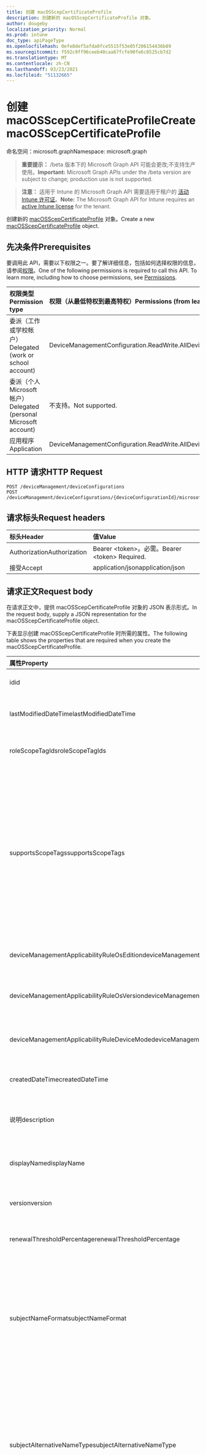 ```yaml
---
title: 创建 macOSScepCertificateProfile
description: 创建新的 macOSScepCertificateProfile 对象。
author: dougeby
localization_priority: Normal
ms.prod: intune
doc_type: apiPageType
ms.openlocfilehash: 0efe8def5afda0fce5515f53e05f206154436b89
ms.sourcegitcommit: f592c9ff96ceeb40caa67fcfe90fe6c8525cb7d2
ms.translationtype: MT
ms.contentlocale: zh-CN
ms.lasthandoff: 03/23/2021
ms.locfileid: "51132665"
---
```

# <a name="create-macosscepcertificateprofile"></a><span data-ttu-id="bdde7-103">创建 macOSScepCertificateProfile</span><span class="sxs-lookup"><span data-stu-id="bdde7-103">Create macOSScepCertificateProfile</span></span>

<span data-ttu-id="bdde7-104">命名空间：microsoft.graph</span><span class="sxs-lookup"><span data-stu-id="bdde7-104">Namespace: microsoft.graph</span></span>

> <span data-ttu-id="bdde7-105">**重要提示：** /beta 版本下的 Microsoft Graph API 可能会更改;不支持生产使用。</span><span class="sxs-lookup"><span data-stu-id="bdde7-105">**Important:** Microsoft Graph APIs under the /beta version are subject to change; production use is not supported.</span></span>

> <span data-ttu-id="bdde7-106">**注意：** 适用于 Intune 的 Microsoft Graph API 需要适用于租户的 [活动 Intune 许可证](https://go.microsoft.com/fwlink/?linkid=839381)。</span><span class="sxs-lookup"><span data-stu-id="bdde7-106">**Note:** The Microsoft Graph API for Intune requires an [active Intune license](https://go.microsoft.com/fwlink/?linkid=839381) for the tenant.</span></span>

<span data-ttu-id="bdde7-107">创建新的 [macOSScepCertificateProfile](../resources/intune-deviceconfig-macosscepcertificateprofile.md) 对象。</span><span class="sxs-lookup"><span data-stu-id="bdde7-107">Create a new [macOSScepCertificateProfile](../resources/intune-deviceconfig-macosscepcertificateprofile.md) object.</span></span>

## <a name="prerequisites"></a><span data-ttu-id="bdde7-108">先决条件</span><span class="sxs-lookup"><span data-stu-id="bdde7-108">Prerequisites</span></span>
<span data-ttu-id="bdde7-p101">要调用此 API，需要以下权限之一。要了解详细信息，包括如何选择权限的信息，请参阅[权限](/graph/permissions-reference)。</span><span class="sxs-lookup"><span data-stu-id="bdde7-p101">One of the following permissions is required to call this API. To learn more, including how to choose permissions, see [Permissions](/graph/permissions-reference).</span></span>

|<span data-ttu-id="bdde7-111">权限类型</span><span class="sxs-lookup"><span data-stu-id="bdde7-111">Permission type</span></span>|<span data-ttu-id="bdde7-112">权限（从最低特权到最高特权）</span><span class="sxs-lookup"><span data-stu-id="bdde7-112">Permissions (from least to most privileged)</span></span>|
|:---|:---|
|<span data-ttu-id="bdde7-113">委派（工作或学校帐户）</span><span class="sxs-lookup"><span data-stu-id="bdde7-113">Delegated (work or school account)</span></span>|<span data-ttu-id="bdde7-114">DeviceManagementConfiguration.ReadWrite.All</span><span class="sxs-lookup"><span data-stu-id="bdde7-114">DeviceManagementConfiguration.ReadWrite.All</span></span>|
|<span data-ttu-id="bdde7-115">委派（个人 Microsoft 帐户）</span><span class="sxs-lookup"><span data-stu-id="bdde7-115">Delegated (personal Microsoft account)</span></span>|<span data-ttu-id="bdde7-116">不支持。</span><span class="sxs-lookup"><span data-stu-id="bdde7-116">Not supported.</span></span>|
|<span data-ttu-id="bdde7-117">应用程序</span><span class="sxs-lookup"><span data-stu-id="bdde7-117">Application</span></span>|<span data-ttu-id="bdde7-118">DeviceManagementConfiguration.ReadWrite.All</span><span class="sxs-lookup"><span data-stu-id="bdde7-118">DeviceManagementConfiguration.ReadWrite.All</span></span>|

## <a name="http-request"></a><span data-ttu-id="bdde7-119">HTTP 请求</span><span class="sxs-lookup"><span data-stu-id="bdde7-119">HTTP Request</span></span>
<!-- {
  "blockType": "ignored"
}
-->
``` http
POST /deviceManagement/deviceConfigurations
POST /deviceManagement/deviceConfigurations/{deviceConfigurationId}/microsoft.graph.windowsDomainJoinConfiguration/networkAccessConfigurations
```

## <a name="request-headers"></a><span data-ttu-id="bdde7-120">请求标头</span><span class="sxs-lookup"><span data-stu-id="bdde7-120">Request headers</span></span>
|<span data-ttu-id="bdde7-121">标头</span><span class="sxs-lookup"><span data-stu-id="bdde7-121">Header</span></span>|<span data-ttu-id="bdde7-122">值</span><span class="sxs-lookup"><span data-stu-id="bdde7-122">Value</span></span>|
|:---|:---|
|<span data-ttu-id="bdde7-123">Authorization</span><span class="sxs-lookup"><span data-stu-id="bdde7-123">Authorization</span></span>|<span data-ttu-id="bdde7-124">Bearer &lt;token&gt;。必需。</span><span class="sxs-lookup"><span data-stu-id="bdde7-124">Bearer &lt;token&gt; Required.</span></span>|
|<span data-ttu-id="bdde7-125">接受</span><span class="sxs-lookup"><span data-stu-id="bdde7-125">Accept</span></span>|<span data-ttu-id="bdde7-126">application/json</span><span class="sxs-lookup"><span data-stu-id="bdde7-126">application/json</span></span>|

## <a name="request-body"></a><span data-ttu-id="bdde7-127">请求正文</span><span class="sxs-lookup"><span data-stu-id="bdde7-127">Request body</span></span>
<span data-ttu-id="bdde7-128">在请求正文中，提供 macOSScepCertificateProfile 对象的 JSON 表示形式。</span><span class="sxs-lookup"><span data-stu-id="bdde7-128">In the request body, supply a JSON representation for the macOSScepCertificateProfile object.</span></span>

<span data-ttu-id="bdde7-129">下表显示创建 macOSScepCertificateProfile 时所需的属性。</span><span class="sxs-lookup"><span data-stu-id="bdde7-129">The following table shows the properties that are required when you create the macOSScepCertificateProfile.</span></span>

|<span data-ttu-id="bdde7-130">属性</span><span class="sxs-lookup"><span data-stu-id="bdde7-130">Property</span></span>|<span data-ttu-id="bdde7-131">类型</span><span class="sxs-lookup"><span data-stu-id="bdde7-131">Type</span></span>|<span data-ttu-id="bdde7-132">说明</span><span class="sxs-lookup"><span data-stu-id="bdde7-132">Description</span></span>|
|:---|:---|:---|
|<span data-ttu-id="bdde7-133">id</span><span class="sxs-lookup"><span data-stu-id="bdde7-133">id</span></span>|<span data-ttu-id="bdde7-134">String</span><span class="sxs-lookup"><span data-stu-id="bdde7-134">String</span></span>|<span data-ttu-id="bdde7-135">实体的键。</span><span class="sxs-lookup"><span data-stu-id="bdde7-135">Key of the entity.</span></span> <span data-ttu-id="bdde7-136">继承自 [deviceConfiguration](../resources/intune-shared-deviceconfiguration.md)</span><span class="sxs-lookup"><span data-stu-id="bdde7-136">Inherited from [deviceConfiguration](../resources/intune-shared-deviceconfiguration.md)</span></span>|
|<span data-ttu-id="bdde7-137">lastModifiedDateTime</span><span class="sxs-lookup"><span data-stu-id="bdde7-137">lastModifiedDateTime</span></span>|<span data-ttu-id="bdde7-138">DateTimeOffset</span><span class="sxs-lookup"><span data-stu-id="bdde7-138">DateTimeOffset</span></span>|<span data-ttu-id="bdde7-139">上次修改对象的日期/时间。</span><span class="sxs-lookup"><span data-stu-id="bdde7-139">DateTime the object was last modified.</span></span> <span data-ttu-id="bdde7-140">继承自 [deviceConfiguration](../resources/intune-shared-deviceconfiguration.md)</span><span class="sxs-lookup"><span data-stu-id="bdde7-140">Inherited from [deviceConfiguration](../resources/intune-shared-deviceconfiguration.md)</span></span>|
|<span data-ttu-id="bdde7-141">roleScopeTagIds</span><span class="sxs-lookup"><span data-stu-id="bdde7-141">roleScopeTagIds</span></span>|<span data-ttu-id="bdde7-142">String collection</span><span class="sxs-lookup"><span data-stu-id="bdde7-142">String collection</span></span>|<span data-ttu-id="bdde7-143">此实体实例的范围标记列表。</span><span class="sxs-lookup"><span data-stu-id="bdde7-143">List of Scope Tags for this Entity instance.</span></span> <span data-ttu-id="bdde7-144">继承自 [deviceConfiguration](../resources/intune-shared-deviceconfiguration.md)</span><span class="sxs-lookup"><span data-stu-id="bdde7-144">Inherited from [deviceConfiguration](../resources/intune-shared-deviceconfiguration.md)</span></span>|
|<span data-ttu-id="bdde7-145">supportsScopeTags</span><span class="sxs-lookup"><span data-stu-id="bdde7-145">supportsScopeTags</span></span>|<span data-ttu-id="bdde7-146">Boolean</span><span class="sxs-lookup"><span data-stu-id="bdde7-146">Boolean</span></span>|<span data-ttu-id="bdde7-147">指示基础设备配置是否支持分配范围标记。</span><span class="sxs-lookup"><span data-stu-id="bdde7-147">Indicates whether or not the underlying Device Configuration supports the assignment of scope tags.</span></span> <span data-ttu-id="bdde7-148">当此值为 false 且实体对作用域用户不可见时，不允许分配给 ScopeTags 属性。</span><span class="sxs-lookup"><span data-stu-id="bdde7-148">Assigning to the ScopeTags property is not allowed when this value is false and entities will not be visible to scoped users.</span></span> <span data-ttu-id="bdde7-149">这适用于在 Silverlight 中创建的旧版策略，可通过在 Azure 门户中删除和重新创建策略来解决。</span><span class="sxs-lookup"><span data-stu-id="bdde7-149">This occurs for Legacy policies created in Silverlight and can be resolved by deleting and recreating the policy in the Azure Portal.</span></span> <span data-ttu-id="bdde7-150">此属性是只读的。</span><span class="sxs-lookup"><span data-stu-id="bdde7-150">This property is read-only.</span></span> <span data-ttu-id="bdde7-151">继承自 [deviceConfiguration](../resources/intune-shared-deviceconfiguration.md)</span><span class="sxs-lookup"><span data-stu-id="bdde7-151">Inherited from [deviceConfiguration](../resources/intune-shared-deviceconfiguration.md)</span></span>|
|<span data-ttu-id="bdde7-152">deviceManagementApplicabilityRuleOsEdition</span><span class="sxs-lookup"><span data-stu-id="bdde7-152">deviceManagementApplicabilityRuleOsEdition</span></span>|[<span data-ttu-id="bdde7-153">deviceManagementApplicabilityRuleOsEdition</span><span class="sxs-lookup"><span data-stu-id="bdde7-153">deviceManagementApplicabilityRuleOsEdition</span></span>](../resources/intune-deviceconfig-devicemanagementapplicabilityruleosedition.md)|<span data-ttu-id="bdde7-154">此策略的操作系统版本适用性。</span><span class="sxs-lookup"><span data-stu-id="bdde7-154">The OS edition applicability for this Policy.</span></span> <span data-ttu-id="bdde7-155">继承自 [deviceConfiguration](../resources/intune-shared-deviceconfiguration.md)</span><span class="sxs-lookup"><span data-stu-id="bdde7-155">Inherited from [deviceConfiguration](../resources/intune-shared-deviceconfiguration.md)</span></span>|
|<span data-ttu-id="bdde7-156">deviceManagementApplicabilityRuleOsVersion</span><span class="sxs-lookup"><span data-stu-id="bdde7-156">deviceManagementApplicabilityRuleOsVersion</span></span>|[<span data-ttu-id="bdde7-157">deviceManagementApplicabilityRuleOsVersion</span><span class="sxs-lookup"><span data-stu-id="bdde7-157">deviceManagementApplicabilityRuleOsVersion</span></span>](../resources/intune-deviceconfig-devicemanagementapplicabilityruleosversion.md)|<span data-ttu-id="bdde7-158">此策略的操作系统版本适用性规则。</span><span class="sxs-lookup"><span data-stu-id="bdde7-158">The OS version applicability rule for this Policy.</span></span> <span data-ttu-id="bdde7-159">继承自 [deviceConfiguration](../resources/intune-shared-deviceconfiguration.md)</span><span class="sxs-lookup"><span data-stu-id="bdde7-159">Inherited from [deviceConfiguration](../resources/intune-shared-deviceconfiguration.md)</span></span>|
|<span data-ttu-id="bdde7-160">deviceManagementApplicabilityRuleDeviceMode</span><span class="sxs-lookup"><span data-stu-id="bdde7-160">deviceManagementApplicabilityRuleDeviceMode</span></span>|[<span data-ttu-id="bdde7-161">deviceManagementApplicabilityRuleDeviceMode</span><span class="sxs-lookup"><span data-stu-id="bdde7-161">deviceManagementApplicabilityRuleDeviceMode</span></span>](../resources/intune-deviceconfig-devicemanagementapplicabilityruledevicemode.md)|<span data-ttu-id="bdde7-162">此策略的设备模式适用性规则。</span><span class="sxs-lookup"><span data-stu-id="bdde7-162">The device mode applicability rule for this Policy.</span></span> <span data-ttu-id="bdde7-163">继承自 [deviceConfiguration](../resources/intune-shared-deviceconfiguration.md)</span><span class="sxs-lookup"><span data-stu-id="bdde7-163">Inherited from [deviceConfiguration](../resources/intune-shared-deviceconfiguration.md)</span></span>|
|<span data-ttu-id="bdde7-164">createdDateTime</span><span class="sxs-lookup"><span data-stu-id="bdde7-164">createdDateTime</span></span>|<span data-ttu-id="bdde7-165">DateTimeOffset</span><span class="sxs-lookup"><span data-stu-id="bdde7-165">DateTimeOffset</span></span>|<span data-ttu-id="bdde7-166">创建对象的日期/时间。</span><span class="sxs-lookup"><span data-stu-id="bdde7-166">DateTime the object was created.</span></span> <span data-ttu-id="bdde7-167">继承自 [deviceConfiguration](../resources/intune-shared-deviceconfiguration.md)</span><span class="sxs-lookup"><span data-stu-id="bdde7-167">Inherited from [deviceConfiguration](../resources/intune-shared-deviceconfiguration.md)</span></span>|
|<span data-ttu-id="bdde7-168">说明</span><span class="sxs-lookup"><span data-stu-id="bdde7-168">description</span></span>|<span data-ttu-id="bdde7-169">String</span><span class="sxs-lookup"><span data-stu-id="bdde7-169">String</span></span>|<span data-ttu-id="bdde7-170">管理员提供的设备配置的说明。</span><span class="sxs-lookup"><span data-stu-id="bdde7-170">Admin provided description of the Device Configuration.</span></span> <span data-ttu-id="bdde7-171">继承自 [deviceConfiguration](../resources/intune-shared-deviceconfiguration.md)</span><span class="sxs-lookup"><span data-stu-id="bdde7-171">Inherited from [deviceConfiguration](../resources/intune-shared-deviceconfiguration.md)</span></span>|
|<span data-ttu-id="bdde7-172">displayName</span><span class="sxs-lookup"><span data-stu-id="bdde7-172">displayName</span></span>|<span data-ttu-id="bdde7-173">String</span><span class="sxs-lookup"><span data-stu-id="bdde7-173">String</span></span>|<span data-ttu-id="bdde7-174">管理员提供的设备配置的名称。</span><span class="sxs-lookup"><span data-stu-id="bdde7-174">Admin provided name of the device configuration.</span></span> <span data-ttu-id="bdde7-175">继承自 [deviceConfiguration](../resources/intune-shared-deviceconfiguration.md)</span><span class="sxs-lookup"><span data-stu-id="bdde7-175">Inherited from [deviceConfiguration](../resources/intune-shared-deviceconfiguration.md)</span></span>|
|<span data-ttu-id="bdde7-176">version</span><span class="sxs-lookup"><span data-stu-id="bdde7-176">version</span></span>|<span data-ttu-id="bdde7-177">Int32</span><span class="sxs-lookup"><span data-stu-id="bdde7-177">Int32</span></span>|<span data-ttu-id="bdde7-178">设备配置的版本。</span><span class="sxs-lookup"><span data-stu-id="bdde7-178">Version of the device configuration.</span></span> <span data-ttu-id="bdde7-179">继承自 [deviceConfiguration](../resources/intune-shared-deviceconfiguration.md)</span><span class="sxs-lookup"><span data-stu-id="bdde7-179">Inherited from [deviceConfiguration](../resources/intune-shared-deviceconfiguration.md)</span></span>|
|<span data-ttu-id="bdde7-180">renewalThresholdPercentage</span><span class="sxs-lookup"><span data-stu-id="bdde7-180">renewalThresholdPercentage</span></span>|<span data-ttu-id="bdde7-181">Int32</span><span class="sxs-lookup"><span data-stu-id="bdde7-181">Int32</span></span>|<span data-ttu-id="bdde7-182">证书续订阈值百分比。</span><span class="sxs-lookup"><span data-stu-id="bdde7-182">Certificate renewal threshold percentage.</span></span> <span data-ttu-id="bdde7-183">继承自 [macOSCertificateProfileBase](../resources/intune-deviceconfig-macoscertificateprofilebase.md)</span><span class="sxs-lookup"><span data-stu-id="bdde7-183">Inherited from [macOSCertificateProfileBase](../resources/intune-deviceconfig-macoscertificateprofilebase.md)</span></span>|
|<span data-ttu-id="bdde7-184">subjectNameFormat</span><span class="sxs-lookup"><span data-stu-id="bdde7-184">subjectNameFormat</span></span>|[<span data-ttu-id="bdde7-185">appleSubjectNameFormat</span><span class="sxs-lookup"><span data-stu-id="bdde7-185">appleSubjectNameFormat</span></span>](../resources/intune-deviceconfig-applesubjectnameformat.md)|<span data-ttu-id="bdde7-186">证书主题名称格式。</span><span class="sxs-lookup"><span data-stu-id="bdde7-186">Certificate Subject Name Format.</span></span> <span data-ttu-id="bdde7-187">继承自 [macOSCertificateProfileBase](../resources/intune-deviceconfig-macoscertificateprofilebase.md)。</span><span class="sxs-lookup"><span data-stu-id="bdde7-187">Inherited from [macOSCertificateProfileBase](../resources/intune-deviceconfig-macoscertificateprofilebase.md).</span></span> <span data-ttu-id="bdde7-188">可取值为：`commonName`、`commonNameAsEmail`、`custom`、`commonNameIncludingEmail`、`commonNameAsIMEI`、`commonNameAsSerialNumber`。</span><span class="sxs-lookup"><span data-stu-id="bdde7-188">Possible values are: `commonName`, `commonNameAsEmail`, `custom`, `commonNameIncludingEmail`, `commonNameAsIMEI`, `commonNameAsSerialNumber`.</span></span>|
|<span data-ttu-id="bdde7-189">subjectAlternativeNameType</span><span class="sxs-lookup"><span data-stu-id="bdde7-189">subjectAlternativeNameType</span></span>|[<span data-ttu-id="bdde7-190">subjectAlternativeNameType</span><span class="sxs-lookup"><span data-stu-id="bdde7-190">subjectAlternativeNameType</span></span>](../resources/intune-shared-subjectalternativenametype.md)|<span data-ttu-id="bdde7-191">证书主题备用名称类型。</span><span class="sxs-lookup"><span data-stu-id="bdde7-191">Certificate Subject Alternative Name Type.</span></span> <span data-ttu-id="bdde7-192">继承自 [macOSCertificateProfileBase](../resources/intune-deviceconfig-macoscertificateprofilebase.md)。</span><span class="sxs-lookup"><span data-stu-id="bdde7-192">Inherited from [macOSCertificateProfileBase](../resources/intune-deviceconfig-macoscertificateprofilebase.md).</span></span> <span data-ttu-id="bdde7-193">可取值为：`none`、`emailAddress`、`userPrincipalName`、`customAzureADAttribute`、`domainNameService`、`universalResourceIdentifier`。</span><span class="sxs-lookup"><span data-stu-id="bdde7-193">Possible values are: `none`, `emailAddress`, `userPrincipalName`, `customAzureADAttribute`, `domainNameService`, `universalResourceIdentifier`.</span></span>|
|<span data-ttu-id="bdde7-194">certificateValidityPeriodValue</span><span class="sxs-lookup"><span data-stu-id="bdde7-194">certificateValidityPeriodValue</span></span>|<span data-ttu-id="bdde7-195">Int32</span><span class="sxs-lookup"><span data-stu-id="bdde7-195">Int32</span></span>|<span data-ttu-id="bdde7-196">证书有效期的值。</span><span class="sxs-lookup"><span data-stu-id="bdde7-196">Value for the Certificate Validity Period.</span></span> <span data-ttu-id="bdde7-197">继承自 [macOSCertificateProfileBase](../resources/intune-deviceconfig-macoscertificateprofilebase.md)</span><span class="sxs-lookup"><span data-stu-id="bdde7-197">Inherited from [macOSCertificateProfileBase](../resources/intune-deviceconfig-macoscertificateprofilebase.md)</span></span>|
|<span data-ttu-id="bdde7-198">certificateValidityPeriodScale</span><span class="sxs-lookup"><span data-stu-id="bdde7-198">certificateValidityPeriodScale</span></span>|[<span data-ttu-id="bdde7-199">certificateValidityPeriodScale</span><span class="sxs-lookup"><span data-stu-id="bdde7-199">certificateValidityPeriodScale</span></span>](../resources/intune-shared-certificatevalidityperiodscale.md)|<span data-ttu-id="bdde7-200">证书有效期的缩放。</span><span class="sxs-lookup"><span data-stu-id="bdde7-200">Scale for the Certificate Validity Period.</span></span> <span data-ttu-id="bdde7-201">继承自 [macOSCertificateProfileBase](../resources/intune-deviceconfig-macoscertificateprofilebase.md)。</span><span class="sxs-lookup"><span data-stu-id="bdde7-201">Inherited from [macOSCertificateProfileBase](../resources/intune-deviceconfig-macoscertificateprofilebase.md).</span></span> <span data-ttu-id="bdde7-202">可取值为：`days`、`months`、`years`。</span><span class="sxs-lookup"><span data-stu-id="bdde7-202">Possible values are: `days`, `months`, `years`.</span></span>|
|<span data-ttu-id="bdde7-203">scepServerUrls</span><span class="sxs-lookup"><span data-stu-id="bdde7-203">scepServerUrls</span></span>|<span data-ttu-id="bdde7-204">String collection</span><span class="sxs-lookup"><span data-stu-id="bdde7-204">String collection</span></span>|<span data-ttu-id="bdde7-205">SCEP 服务器 URL () 。</span><span class="sxs-lookup"><span data-stu-id="bdde7-205">SCEP Server Url(s).</span></span>|
|<span data-ttu-id="bdde7-206">subjectNameFormatString</span><span class="sxs-lookup"><span data-stu-id="bdde7-206">subjectNameFormatString</span></span>|<span data-ttu-id="bdde7-207">String</span><span class="sxs-lookup"><span data-stu-id="bdde7-207">String</span></span>|<span data-ttu-id="bdde7-208">要与 SubjectNameFormat 一同使用的自定义格式 = Custom。</span><span class="sxs-lookup"><span data-stu-id="bdde7-208">Custom format to use with SubjectNameFormat = Custom.</span></span> <span data-ttu-id="bdde7-209">示例：CN={{EmailAddress}}，E={{EmailAddress}，OU=Enterprise Users，O=Contoso Corporation，L=Redmond，ST=WA，C=US</span><span class="sxs-lookup"><span data-stu-id="bdde7-209">Example: CN={{EmailAddress}},E={{EmailAddress}},OU=Enterprise Users,O=Contoso Corporation,L=Redmond,ST=WA,C=US</span></span>|
|<span data-ttu-id="bdde7-210">keyUsage</span><span class="sxs-lookup"><span data-stu-id="bdde7-210">keyUsage</span></span>|[<span data-ttu-id="bdde7-211">keyUsages</span><span class="sxs-lookup"><span data-stu-id="bdde7-211">keyUsages</span></span>](../resources/intune-shared-keyusages.md)|<span data-ttu-id="bdde7-212">SCEP 密钥用法。</span><span class="sxs-lookup"><span data-stu-id="bdde7-212">SCEP Key Usage.</span></span> <span data-ttu-id="bdde7-213">可取值为：`keyEncipherment`、`digitalSignature`。</span><span class="sxs-lookup"><span data-stu-id="bdde7-213">Possible values are: `keyEncipherment`, `digitalSignature`.</span></span>|
|<span data-ttu-id="bdde7-214">keySize</span><span class="sxs-lookup"><span data-stu-id="bdde7-214">keySize</span></span>|[<span data-ttu-id="bdde7-215">keySize</span><span class="sxs-lookup"><span data-stu-id="bdde7-215">keySize</span></span>](../resources/intune-shared-keysize.md)|<span data-ttu-id="bdde7-216">SCEP 密钥大小。</span><span class="sxs-lookup"><span data-stu-id="bdde7-216">SCEP Key Size.</span></span> <span data-ttu-id="bdde7-217">可取值为：`size1024`、`size2048`、`size4096`。</span><span class="sxs-lookup"><span data-stu-id="bdde7-217">Possible values are: `size1024`, `size2048`, `size4096`.</span></span>|
|<span data-ttu-id="bdde7-218">hashAlgorithm</span><span class="sxs-lookup"><span data-stu-id="bdde7-218">hashAlgorithm</span></span>|[<span data-ttu-id="bdde7-219">hashAlgorithms</span><span class="sxs-lookup"><span data-stu-id="bdde7-219">hashAlgorithms</span></span>](../resources/intune-shared-hashalgorithms.md)|<span data-ttu-id="bdde7-220">SCEP 哈希算法。</span><span class="sxs-lookup"><span data-stu-id="bdde7-220">SCEP Hash Algorithm.</span></span> <span data-ttu-id="bdde7-221">可取值为：`sha1`、`sha2`。</span><span class="sxs-lookup"><span data-stu-id="bdde7-221">Possible values are: `sha1`, `sha2`.</span></span>|
|<span data-ttu-id="bdde7-222">extendedKeyUsages</span><span class="sxs-lookup"><span data-stu-id="bdde7-222">extendedKeyUsages</span></span>|<span data-ttu-id="bdde7-223">[extendedKeyUsage](../resources/intune-shared-extendedkeyusage.md) 集合</span><span class="sxs-lookup"><span data-stu-id="bdde7-223">[extendedKeyUsage](../resources/intune-shared-extendedkeyusage.md) collection</span></span>|<span data-ttu-id="bdde7-224">EKU (扩展密钥) 设置。</span><span class="sxs-lookup"><span data-stu-id="bdde7-224">Extended Key Usage (EKU) settings.</span></span> <span data-ttu-id="bdde7-225">该集合最多可包含 500 个元素。</span><span class="sxs-lookup"><span data-stu-id="bdde7-225">This collection can contain a maximum of 500 elements.</span></span>|
|<span data-ttu-id="bdde7-226">subjectAlternativeNameFormatString</span><span class="sxs-lookup"><span data-stu-id="bdde7-226">subjectAlternativeNameFormatString</span></span>|<span data-ttu-id="bdde7-227">String</span><span class="sxs-lookup"><span data-stu-id="bdde7-227">String</span></span>|<span data-ttu-id="bdde7-228">定义 AAD 属性的自定义字符串。</span><span class="sxs-lookup"><span data-stu-id="bdde7-228">Custom String that defines the AAD Attribute.</span></span>|
|<span data-ttu-id="bdde7-229">certificateStore</span><span class="sxs-lookup"><span data-stu-id="bdde7-229">certificateStore</span></span>|[<span data-ttu-id="bdde7-230">certificateStore</span><span class="sxs-lookup"><span data-stu-id="bdde7-230">certificateStore</span></span>](../resources/intune-shared-certificatestore.md)|<span data-ttu-id="bdde7-231">目标存储证书。</span><span class="sxs-lookup"><span data-stu-id="bdde7-231">Target store certificate.</span></span> <span data-ttu-id="bdde7-232">可取值为：`user`、`machine`。</span><span class="sxs-lookup"><span data-stu-id="bdde7-232">Possible values are: `user`, `machine`.</span></span>|
|<span data-ttu-id="bdde7-233">customSubjectAlternativeNames</span><span class="sxs-lookup"><span data-stu-id="bdde7-233">customSubjectAlternativeNames</span></span>|<span data-ttu-id="bdde7-234">[customSubjectAlternativeName](../resources/intune-deviceconfig-customsubjectalternativename.md) 集合</span><span class="sxs-lookup"><span data-stu-id="bdde7-234">[customSubjectAlternativeName](../resources/intune-deviceconfig-customsubjectalternativename.md) collection</span></span>|<span data-ttu-id="bdde7-235">自定义主题备用名称设置。</span><span class="sxs-lookup"><span data-stu-id="bdde7-235">Custom Subject Alternative Name Settings.</span></span> <span data-ttu-id="bdde7-236">该集合最多可包含 500 个元素。</span><span class="sxs-lookup"><span data-stu-id="bdde7-236">This collection can contain a maximum of 500 elements.</span></span>|



## <a name="response"></a><span data-ttu-id="bdde7-237">响应</span><span class="sxs-lookup"><span data-stu-id="bdde7-237">Response</span></span>
<span data-ttu-id="bdde7-238">如果成功，此方法在响应正文中返回 响应代码和 `201 Created` [macOSScepCertificateProfile](../resources/intune-deviceconfig-macosscepcertificateprofile.md) 对象。</span><span class="sxs-lookup"><span data-stu-id="bdde7-238">If successful, this method returns a `201 Created` response code and a [macOSScepCertificateProfile](../resources/intune-deviceconfig-macosscepcertificateprofile.md) object in the response body.</span></span>

## <a name="example"></a><span data-ttu-id="bdde7-239">示例</span><span class="sxs-lookup"><span data-stu-id="bdde7-239">Example</span></span>

### <a name="request"></a><span data-ttu-id="bdde7-240">请求</span><span class="sxs-lookup"><span data-stu-id="bdde7-240">Request</span></span>
<span data-ttu-id="bdde7-241">下面是一个请求示例。</span><span class="sxs-lookup"><span data-stu-id="bdde7-241">Here is an example of the request.</span></span>
``` http
POST https://graph.microsoft.com/beta/deviceManagement/deviceConfigurations
Content-type: application/json
Content-length: 1962

{
  "@odata.type": "#microsoft.graph.macOSScepCertificateProfile",
  "roleScopeTagIds": [
    "Role Scope Tag Ids value"
  ],
  "supportsScopeTags": true,
  "deviceManagementApplicabilityRuleOsEdition": {
    "@odata.type": "microsoft.graph.deviceManagementApplicabilityRuleOsEdition",
    "osEditionTypes": [
      "windows10EnterpriseN"
    ],
    "name": "Name value",
    "ruleType": "exclude"
  },
  "deviceManagementApplicabilityRuleOsVersion": {
    "@odata.type": "microsoft.graph.deviceManagementApplicabilityRuleOsVersion",
    "minOSVersion": "Min OSVersion value",
    "maxOSVersion": "Max OSVersion value",
    "name": "Name value",
    "ruleType": "exclude"
  },
  "deviceManagementApplicabilityRuleDeviceMode": {
    "@odata.type": "microsoft.graph.deviceManagementApplicabilityRuleDeviceMode",
    "deviceMode": "sModeConfiguration",
    "name": "Name value",
    "ruleType": "exclude"
  },
  "description": "Description value",
  "displayName": "Display Name value",
  "version": 7,
  "renewalThresholdPercentage": 10,
  "subjectNameFormat": "commonNameAsEmail",
  "subjectAlternativeNameType": "emailAddress",
  "certificateValidityPeriodValue": 14,
  "certificateValidityPeriodScale": "months",
  "scepServerUrls": [
    "Scep Server Urls value"
  ],
  "subjectNameFormatString": "Subject Name Format String value",
  "keyUsage": "digitalSignature",
  "keySize": "size2048",
  "hashAlgorithm": "sha2",
  "extendedKeyUsages": [
    {
      "@odata.type": "microsoft.graph.extendedKeyUsage",
      "name": "Name value",
      "objectIdentifier": "Object Identifier value"
    }
  ],
  "subjectAlternativeNameFormatString": "Subject Alternative Name Format String value",
  "certificateStore": "machine",
  "customSubjectAlternativeNames": [
    {
      "@odata.type": "microsoft.graph.customSubjectAlternativeName",
      "sanType": "emailAddress",
      "name": "Name value"
    }
  ]
}
```

### <a name="response"></a><span data-ttu-id="bdde7-242">响应</span><span class="sxs-lookup"><span data-stu-id="bdde7-242">Response</span></span>
<span data-ttu-id="bdde7-p125">下面是一个响应示例。注意：为了简单起见，可能会将此处所示的响应对象截断。将从实际调用中返回所有属性。</span><span class="sxs-lookup"><span data-stu-id="bdde7-p125">Here is an example of the response. Note: The response object shown here may be truncated for brevity. All of the properties will be returned from an actual call.</span></span>
``` http
HTTP/1.1 201 Created
Content-Type: application/json
Content-Length: 2134

{
  "@odata.type": "#microsoft.graph.macOSScepCertificateProfile",
  "id": "78c3929d-929d-78c3-9d92-c3789d92c378",
  "lastModifiedDateTime": "2017-01-01T00:00:35.1329464-08:00",
  "roleScopeTagIds": [
    "Role Scope Tag Ids value"
  ],
  "supportsScopeTags": true,
  "deviceManagementApplicabilityRuleOsEdition": {
    "@odata.type": "microsoft.graph.deviceManagementApplicabilityRuleOsEdition",
    "osEditionTypes": [
      "windows10EnterpriseN"
    ],
    "name": "Name value",
    "ruleType": "exclude"
  },
  "deviceManagementApplicabilityRuleOsVersion": {
    "@odata.type": "microsoft.graph.deviceManagementApplicabilityRuleOsVersion",
    "minOSVersion": "Min OSVersion value",
    "maxOSVersion": "Max OSVersion value",
    "name": "Name value",
    "ruleType": "exclude"
  },
  "deviceManagementApplicabilityRuleDeviceMode": {
    "@odata.type": "microsoft.graph.deviceManagementApplicabilityRuleDeviceMode",
    "deviceMode": "sModeConfiguration",
    "name": "Name value",
    "ruleType": "exclude"
  },
  "createdDateTime": "2017-01-01T00:02:43.5775965-08:00",
  "description": "Description value",
  "displayName": "Display Name value",
  "version": 7,
  "renewalThresholdPercentage": 10,
  "subjectNameFormat": "commonNameAsEmail",
  "subjectAlternativeNameType": "emailAddress",
  "certificateValidityPeriodValue": 14,
  "certificateValidityPeriodScale": "months",
  "scepServerUrls": [
    "Scep Server Urls value"
  ],
  "subjectNameFormatString": "Subject Name Format String value",
  "keyUsage": "digitalSignature",
  "keySize": "size2048",
  "hashAlgorithm": "sha2",
  "extendedKeyUsages": [
    {
      "@odata.type": "microsoft.graph.extendedKeyUsage",
      "name": "Name value",
      "objectIdentifier": "Object Identifier value"
    }
  ],
  "subjectAlternativeNameFormatString": "Subject Alternative Name Format String value",
  "certificateStore": "machine",
  "customSubjectAlternativeNames": [
    {
      "@odata.type": "microsoft.graph.customSubjectAlternativeName",
      "sanType": "emailAddress",
      "name": "Name value"
    }
  ]
}
```




